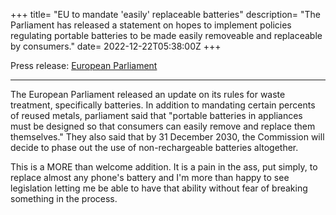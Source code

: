 +++
title= "EU to mandate 'easily' replaceable batteries"
description= "The Parliament has released a statement on hopes to implement policies regulating portable batteries to be made easily removeable and replaceable by consumers."
date= 2022-12-22T05:38:00Z
+++

Press release: [European Parliament](https://www.europarl.europa.eu/news/en/press-room/20221205IPR60614/batteries-deal-on-new-eu-rules-for-design-production-and-waste-treatment)

---

The European Parliament released an update on its rules for waste treatment, specifically batteries. In addition to mandating certain percents of reused metals, parliament said that "portable batteries in appliances must be designed so that consumers can easily remove and replace them themselves." They also said that by 31 December 2030, the Commission will decide to phase out the use of non-rechargeable batteries altogether.

This is a MORE than welcome addition. It is a pain in the ass, put simply, to replace almost any phone's battery and I'm more than happy to see legislation letting me be able to have that ability without fear of breaking something in the process.

